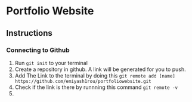 # Portfolio Website
## Instructions
### Connecting to Github
1. Run ```git init``` to your terminal
2. Create a repository in github. A link will be generated for you to push. 
3. Add The Link to the terminal by doing this ```git remote add [name] https://github.com/emiyash1rou/portfoliowebsite.git```
4. Check if the link is there by runnning this command ```git remote -v ```
5. 
